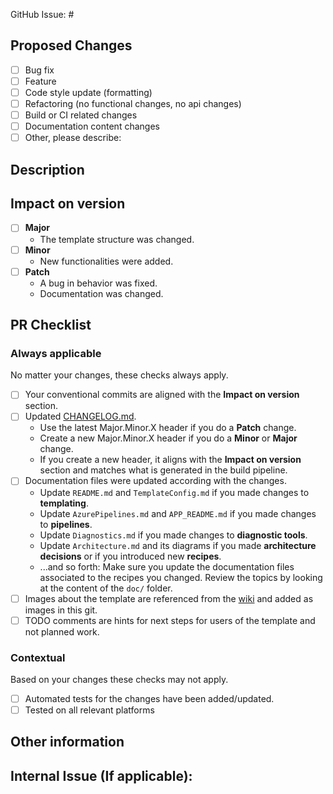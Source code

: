 GitHub Issue: #

## Proposed Changes
<!-- Please check one or more that apply to this PR. -->

 - [ ] Bug fix
 - [ ] Feature
 - [ ] Code style update (formatting)
 - [ ] Refactoring (no functional changes, no api changes)
 - [ ] Build or CI related changes
 - [ ] Documentation content changes
 - [ ] Other, please describe:

## Description

<!-- (Please describe the changes that this PR introduces.) -->


## Impact on version
<!-- Please select one or more based on your commits. -->

- [ ] **Major**
  - The template structure was changed.
- [ ] **Minor**
  - New functionalities were added.
- [ ] **Patch**
  - A bug in behavior was fixed.
  - Documentation was changed.

## PR Checklist 

### Always applicable
No matter your changes, these checks always apply.
- [ ] Your conventional commits are aligned with the **Impact on version** section.
- [ ] Updated [CHANGELOG.md](../blob/main/CHANGELOG.md).
  - Use the latest Major.Minor.X header if you do a **Patch** change.
  - Create a new Major.Minor.X header if you do a **Minor** or **Major** change.
  - If you create a new header, it aligns with the **Impact on version** section and matches what is generated in the build pipeline.
- [ ] Documentation files were updated according with the changes.
  - Update `README.md` and `TemplateConfig.md` if you made changes to **templating**.
  - Update `AzurePipelines.md` and `APP_README.md` if you made changes to **pipelines**.
  - Update `Diagnostics.md` if you made changes to **diagnostic tools**.
  - Update `Architecture.md` and its diagrams if you made **architecture decisions** or if you introduced new **recipes**.
  - ...and so forth: Make sure you update the documentation files associated to the recipes you changed. Review the topics by looking at the content of the `doc/` folder.
- [ ] Images about the template are referenced from the [wiki](https://github.com/nventive/UnoTradeZeroApp/wiki/Images) and added as images in this git.
- [ ] TODO comments are hints for next steps for users of the template and not planned work.

### Contextual
Based on your changes these checks may not apply.
- [ ] Automated tests for the changes have been added/updated.
- [ ] Tested on all relevant platforms

## Other information

<!-- Please provide any additional information if necessary -->

## Internal Issue (If applicable):
<!-- Link to relevant internal issue if applicable. All PRs should be associated with an issue (GitHub issue or internal) -->